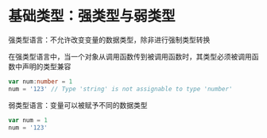 # 基础类型：强类型与弱类型

强类型语言：不允许改变变量的数据类型，除非进行强制类型转换

在强类型语言中，当一个对象从调用函数传到被调用函数时，其类型必须被调用函数中声明的类型兼容

```typescript
var num:number = 1
num = '123' // Type 'string' is not assignable to type 'number'
```



弱类型语言：变量可以被赋予不同的数据类型

```javascript
var num = 1
num = '123'
```

